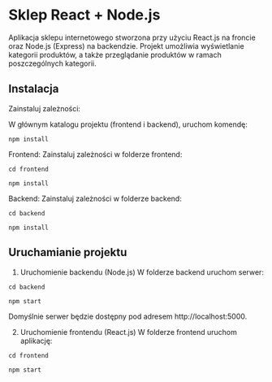 # Sklep React + Node.js
Aplikacja sklepu internetowego stworzona przy użyciu React.js na froncie oraz Node.js (Express) na backendzie. 
Projekt umożliwia wyświetlanie kategorii produktów, a także przeglądanie produktów w ramach poszczególnych kategorii.


## Instalacja
Zainstaluj zależności:

W głównym katalogu projektu (frontend i backend), uruchom komendę:

`npm install`


Frontend: Zainstaluj zależności w folderze frontend:


`cd frontend`

`npm install`

Backend: Zainstaluj zależności w folderze backend:

`cd backend`

`npm install`

## Uruchamianie projektu
1. Uruchomienie backendu (Node.js)
   W folderze backend uruchom serwer:

`cd backend`

`npm start`

Domyślnie serwer będzie dostępny pod adresem http://localhost:5000.

2. Uruchomienie frontendu (React.js)
   W folderze frontend uruchom aplikację:

`cd frontend`

`npm start`